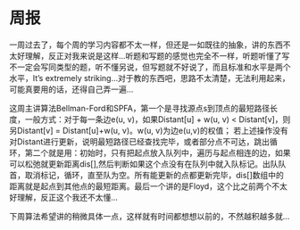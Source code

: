 # 周报

  一周过去了，每个周的学习内容都不太一样，但还是一如既往的抽象，讲的东西不太好理解，反正对我来说是这样...听题和写题的感觉也完全不一样，听题听懂了写不一定会写同类型的题，听不懂另说，但写题就不好说了，而且标准和水平是两个水平，It’s extremely striking...对于教的东西吧，思路不太清楚，无法利用起来，可能真要用的话，还得自己弄一遍...

  这周主讲算法Bellman-Ford和SPFA，第一个是寻找源点s到顶点的最短路径长度，一般方式：对于每一条边e(u, v)，如果Distant[u] + w(u, v) < Distant[v]，则另Distant[v] = Distant[u]+w(u, v)。w(u, v)为边e(u,v)的权值； 若上述操作没有对Distant进行更新，说明最短路径已经查找完毕，或者部分点不可达，跳出循环，第二个就是用：初始时，只有把起点放入队列中，遍历与起点相连的边，如果可以松弛就更新距离dis[],然后判断如果这个点没有在队列中就入队标记。出队队首，取消标记，循环，直至队为空。所有能更新的点都更新完毕，dis[]数组中的距离就是起点到其他点的最短距离。最后一个讲的是Floyd，这个比之前两个不太好理解，反正这个我还不太懂...

  下周算法希望讲的稍微具体一点，这样就有时间都想想以前的，不然越积越多就...

 

 

 

 

 